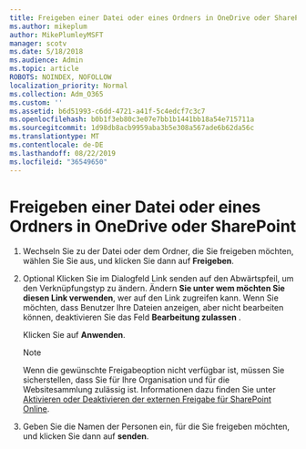 ```yaml
---
title: Freigeben einer Datei oder eines Ordners in OneDrive oder SharePoint
ms.author: mikeplum
author: MikePlumleyMSFT
manager: scotv
ms.date: 5/18/2018
ms.audience: Admin
ms.topic: article
ROBOTS: NOINDEX, NOFOLLOW
localization_priority: Normal
ms.collection: Adm_O365
ms.custom: ''
ms.assetid: b6d51993-c6dd-4721-a41f-5c4edcf7c3c7
ms.openlocfilehash: b0b1f3eb80c3e07e7bb1b1441bb18a54e715711a
ms.sourcegitcommit: 1d98db8acb9959aba3b5e308a567ade6b62da56c
ms.translationtype: MT
ms.contentlocale: de-DE
ms.lasthandoff: 08/22/2019
ms.locfileid: "36549650"
---
```

# <a name="share-a-file-or-folder-in-onedrive-or-sharepoint"></a>Freigeben einer Datei oder eines Ordners in OneDrive oder SharePoint

1. Wechseln Sie zu der Datei oder dem Ordner, die Sie freigeben möchten, wählen Sie Sie aus, und klicken Sie dann auf **Freigeben**.
    
2. Optional Klicken Sie im Dialogfeld Link senden auf den Abwärtspfeil, um den Verknüpfungstyp zu ändern. Ändern **Sie unter wem möchten Sie diesen Link verwenden**, wer auf den Link zugreifen kann. Wenn Sie möchten, dass Benutzer Ihre Dateien anzeigen, aber nicht bearbeiten können, deaktivieren Sie das Feld **Bearbeitung zulassen** . 
    
    Klicken Sie auf **Anwenden**.
    
    > [!NOTE]
    > Wenn die gewünschte Freigabeoption nicht verfügbar ist, müssen Sie sicherstellen, dass Sie für Ihre Organisation und für die Websitesammlung zulässig ist. Informationen dazu finden Sie unter [Aktivieren oder Deaktivieren der externen Freigabe für SharePoint Online](https://go.microsoft.com/fwlink/?linkid=866426). 
  
3. Geben Sie die Namen der Personen ein, für die Sie freigeben möchten, und klicken Sie dann auf **senden**.
    

